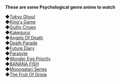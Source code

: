 **These are some Psychological genre anime to watch**

◆[Tokyo Ghoul](https://anilist.co/anime/20605)\
◆[King's Game](https://anilist.co/anime/99698)\
◆[Guilty Crown](https://anilist.co/anime/10793)\
◆[Kakegurui](https://anilist.co/anime/98314)\
◆[Angels Of Death](https://anilist.co/anime/99629)\
◆[Death Parade](https://anilist.co/anime/20931)\
◆[Future Diary](https://anilist.co/anime/10620)\
◆[Parasyte](https://anilist.co/anime/20623)\
◆[Wonder Egg Priority](https://anilist.co/anime/124845)\
◆[BANANA FISH](https://anilist.co/anime/100388)\
◆[Monogatari Series](https://anilist.co/anime/5081)\
◆[The Fruit Of Grisia](https://anilist.co/anime/17729)

